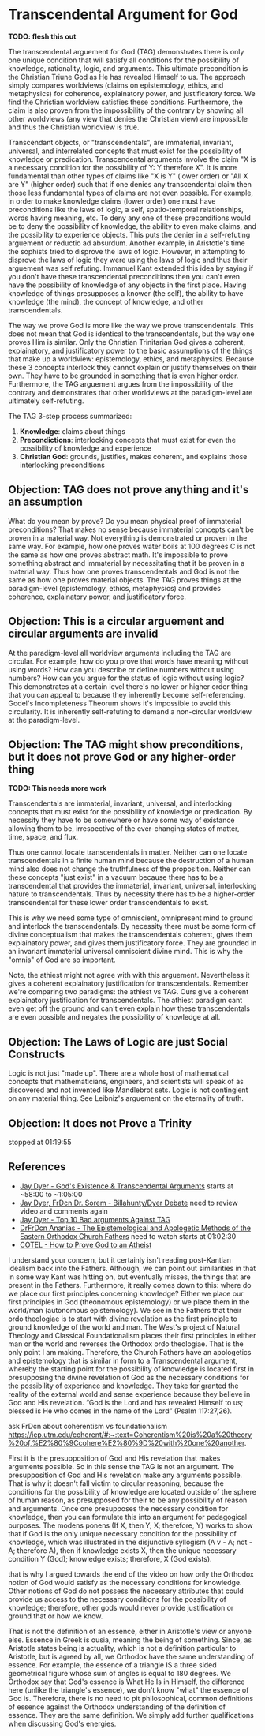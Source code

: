 # Transcendental Argument for God

**TODO: flesh this out**

The transcendental arguement for God (TAG) demonstrates there is only one unique condition that will satisfy all conditions for the possibility of knowledge, rationality, logic, and arguments.  This ultimate precondition is the Christian Triune God as He has revealed Himself to us.  The approach simply compares worldviews (claims on epistemology, ethics, and metaphysics) for coherence, explainatory power, and justificatory force.  We find the Christian worldview satisfies these conditions.  Furthermore, the claim is also proven from the impossibility of the contrary by showing all other worldviews (any view that denies the Christian view) are impossible and thus the Christian worldview is true.

Transcendant objects, or "transcendentals", are immaterial, invariant, universal, and interrelated concepts that must exist for the possibility of knowledge or predication.  Transcendental arguments involve the claim "X is a necessary condition for the possibility of Y: Y therefore X".  It is more fundamental than other types of claims like "X is Y" (lower order) or "All X are Y" (higher order) such that if one denies any transcendental claim then those less fundamental types of claims are not even possible.  For example, in order to make knowledge claims (lower order) one must have preconditions like the laws of logic, a self, spatio-temporal relationships, words having meaning, etc.  To deny any one of these preconditions would be to deny the possibility of knowledge, the ability to even make claims, and the possibility to experience objects.  This puts the denier in a self-refuting arguement or reductio ad absurdum.  Another example, in Aristotle's time the sophists tried to disprove the laws of logic.  However, in attempting to disprove the laws of logic they were using the laws of logic and thus their arguement was self refuting.  Immanuel Kant extended this idea by saying if you don't have these transcendental preconditions then you can't even have the possibility of knowledge of any objects in the first place.  Having knowledge of things presupposes a knower (the self), the ability to have knowledge (the mind), the concept of knowledge, and other transcendentals.

The way we prove God is more like the way we prove transcendentals.  This does not mean that God is identical to the transcendentals, but the way one proves Him is similar.  Only the Christian Trinitarian God gives a coherent, explainatory, and justificatory power to the basic assumptions of the things that make up a worldview: epistemology, ethics, and metaphysics.  Because these 3 concepts interlock they cannot explain or justify themselves on their own.  They have to be grounded in something that is even higher order.  Furthermore, the TAG arguement argues from the impossibility of the contrary and demonstrates that other worldviews at the paradigm-level are ultimately self-refuting.

The TAG 3-step process summarized:

1. **Knowledge**: claims about things
2. **Precondictions**: interlocking concepts that must exist for even the possibility of knowledge and experience
3. **Christian God**: grounds, justifies, makes coherent, and explains those interlocking preconditions

## Objection: TAG does not prove anything and it's an assumption

What do you mean by prove?  Do you mean physical proof of immaterial preconditions?  That makes no sense because immaterial concepts can't be proven in a material way.  Not everything is demonstrated or proven in the same way.  For example, how one proves water boils at 100 degrees C is not the same as how one proves abstract math.  It's impossible to prove something abstract and immaterial by necessitating that it be proven in a material way.  Thus how one proves transcendentals and God is not the same as how one proves material objects.  The TAG proves things at the paradigm-level (epistemology, ethics, metaphysics) and provides coherence, explainatory power, and justificatory force.

## Objection: This is a circular arguement and circular arguments are invalid

At the paradigm-level all worldview arguments including the TAG are circular.  For example, how do you prove that words have meaning without using words?  How can you describe or define numbers without using numbers?  How can you argue for the status of logic without using logic?  This demonstrates at a certain level there's no lower or higher order thing that you can appeal to because they inherently become self-referencing.  Godel's Incompleteness Theorum shows it's impossible to avoid this circularity.  It is inherently self-refuting to demand a non-circular worldview at the paradigm-level.

## Objection: The TAG might show preconditions, but it does not prove God or any higher-order thing

**TODO: This needs more work**

Transcendentals are immaterial, invariant, universal, and interlocking concepts that must exist for the possibility of knowledge or predication.  By necessity they have to be somewhere or have some way of existance allowing them to be, irrespective of the ever-changing states of matter, time, space, and flux.  

Thus one cannot locate transcendentals in matter.  Neither can one locate transcendentals in a finite human mind because the destruction of a human mind also does not change the truthfulness of the proposition.  Neither can these concepts "just exist" in a vacuum because there has to be a transcendental that provides the immaterial, invariant, universal, interlocking nature to transcendentals.  Thus by necessity there has to be a higher-order transcendental for these lower order transcendentals to exist.

This is why we need some type of omniscient, omnipresent mind to ground and interlock the transcendentals.  By necessity there must be some form of divine conceptualism that makes the transcendentals coherent, gives them explainatory power, and gives them justificatory force.  They are grounded in an invariant immaterial universal omniscient divine mind. This is why the "omnis" of God are so important.

Note, the athiest might not agree with with this arguement.  Nevertheless it gives a coherent explainatory justification for transcendentals.  Remember we're comparing two paradigms: the athiest vs TAG.  Ours give a coherent explainatory justification for transcendentals.  The athiest paradigm cant even get off the ground and can't even explain how these transcendentals are even possible and negates the possibility of knowledge at all.

## Objection: The Laws of Logic are just Social Constructs

Logic is not just "made up".  There are a whole host of mathematical concepts that mathematicians, engineers, and scientists will speak of as discovered and not invented like Mandlebrot sets.  Logic is not contingient on any material thing.  See Leibniz's arguement on the eternality of truth.

## Objection: It does not Prove a Trinity

stopped at 01:19:55


## References

- [Jay Dyer - God's Existence & Transcendental Arguments](https://www.youtube.com/watch?v=tx3ssbjb3Xs) starts at ~58:00 to ~1:05:00
- [Jay Dyer, FrDcn Dr. Sorem - Billahunty/Dyer Debate](https://www.youtube.com/watch?v=bRCmZhWdyDE) need to review video and comments again
- [Jay Dyer - Top 10 Bad arguments Against TAG](https://www.youtube.com/watch?v=4MZErPk3_MU)
- [DrFrDcn Ananias - The Epistemological and Apologetic Methods of the Eastern Orthodox Church Fathers](https://www.youtube.com/watch?v=KcrrGPWMxfE) need to watch starts at 01:02:30
- [COTEL - How to Prove God to an Atheist](https://www.youtube.com/watch?v=pbT_ZEPSgo4&feature=youtu.be)


I understand your concern, but it certainly isn't reading post-Kantian idealism back into the Fathers. Although, we can point out similarities in that in some way Kant was hitting on, but eventually misses, the things that are present in the Fathers. Furthermore, it really comes down to this: where do we place our first principles concerning knowledge? Either we place our first principles in God (theonomous epistemology) or we place them in the world/man (autonomous epistemology). We see in the Fathers that their ordo theologiae is to start with divine revelation as the first principle to ground knowledge of the world and man. The West's project of Natural Theology and Classical Foundationalism places their first principles in either man or the world and reverses the Orthodox ordo theologiae. That is the only point I am making. Therefore, the Church Fathers have an apologetics and epistemology that is similar in form to a Transcendental argument, whereby the starting point for the possibility of knowledge is located first in presupposing the divine revelation of God as the necessary conditions for the possibility of experience and knowledge. They take for granted the reality of the external world and sense experience because they believe in God and His revelation. “God is the Lord and has revealed Himself to us; blessed is He who comes in the name of the Lord” (Psalm 117:27,26).


ask FrDcn about coherentism vs foundationalism
https://iep.utm.edu/coherent/#:~:text=Coherentism%20is%20a%20theory%20of,%E2%80%9Ccohere%E2%80%9D%20with%20one%20another.



First it is the presupposition of God and His revelation that makes arguments possible. So in this sense the TAG is not an argument. The presupposition of God and His revelation make any arguments possible. That is why it doesn't fall victim to circular reasoning, because the conditions for the possibility of knowledge are located outside of the sphere of human reason, as presupposed for their to be any possibility of reason and arguments. Once one presupposes the necessary condition for knowledge, then you can formulate this into an argument for pedagogical purposes. The modens ponens (If X, then Y; X; therefore, Y) works to show that if God is the only unique necessary condition for the possibility of knowledge, which was illustrated in the disjunctive syllogism (A v  - A; not - A; therefore A), then if knowledge exists X, then the unique necessary condition Y (God); knowledge exists; therefore, X (God exists).



that is why I argued towards the end of the video on how only the Orthodox notion of God would satisfy as the necessary conditions for knowledge. Other notions of God do not possess the necessary attributes that could provide us access to the necessary conditions for the possibility of knowledge; therefore, other gods would never provide justification or ground that or how we know.



That is not the definition of an essence, either in Aristotle's view or anyone else. Essence in Greek is ousia, meaning the being of something. Since, as Aristotle states being is actuality, which is not a definition particular to Aristotle, but is agreed by all, we Orthodox have the same understanding of essence. For example, the essence of a triangle IS a three sided geometrical figure whose sum of angles is equal to 180 degrees. We Orthodox say that God's essence is What He Is in Himself, the difference here (unlike the triangle's essence), we don't know "what" the essence of God is. Therefore, there is no need to pit philosophical, common definitions of essence against the Orthodox understanding of the definition of essence. They are the same definition. We simply add further qualifications when discussing God's energies.



